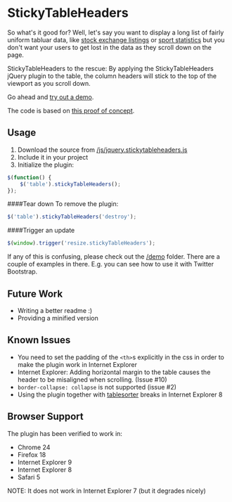 StickyTableHeaders
==================
So what's it good for? Well, let's say you want to display a long list of fairly uniform tabluar data, like [stock exchange listings](http://online.barrons.com/public/page/majormarket-nysecomposite-A.html) or [sport statistics](http://sports.yahoo.com/nba/stats/byposition?pos=PG,SG,G,GF,SF,PF,F,FC,C) but you don't want your users to get lost in the data as they scroll down on the page.

StickyTableHeaders to the rescue: By applying the StickyTableHeaders jQuery plugin to the table, the column headers will stick to the top of the viewport as you scroll down.

Go ahead and [try out a demo](http://jsfiddle.net/jmosbech/stFcx/).

The code is based on [this proof of concept](http://stackoverflow.com/questions/1030043/html-table-headers-always-visible-at-top-of-window-when-viewing-a-large-table/1041566#1041566).

Usage
-----
1. Download the source from [/js/jquery.stickytableheaders.js](https://raw.github.com/jmosbech/StickyTableHeaders/master/js/jquery.stickytableheaders.js)
2. Include it in your project
3. Initialize the plugin:

```js
$(function() {
	$('table').stickyTableHeaders();
});
```

####Tear down
To remove the plugin:

```js
$('table').stickyTableHeaders('destroy');
```

####Trigger an update
```js
$(window).trigger('resize.stickyTableHeaders');
```

If any of this is confusing, please check out the [/demo](https://github.com/jmosbech/StickyTableHeaders/tree/master/demo) folder. There are a couple of examples in there. E.g. you can see how to use it with Twitter Bootstrap.


Future Work
-----------
-   Writing a better readme :)
-   Providing a minified version


Known Issues
------------
-   You need to set the padding of the `<th>`s explicitly in the css in order to make the plugin work in Internet Explorer
-   Internet Explorer: Adding horizontal margin to the table causes the header to be misaligned when scrolling. (Issue #10)
-   `border-collapse: collapse` is not supported (issue #2)
-   Using the plugin together with [tablesorter](http://tablesorter.com/docs/) breaks in Internet Explorer 8


Browser Support
---------------
The plugin has been verified to work in:

-   Chrome 24
-   Firefox 18
-   Internet Explorer 9
-   Internet Explorer 8
-   Safari 5

NOTE: It does not work in Internet Explorer 7 (but it degrades nicely)
